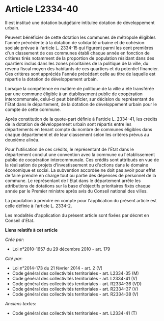 # Article L2334-40

Il est institué une dotation budgétaire intitulée dotation de développement urbain. 

Peuvent bénéficier de cette dotation les communes de métropole éligibles l'année précédente à la dotation de solidarité
urbaine et de cohésion sociale prévue à l'article L. 2334-15 qui figurent parmi les cent premières d'un classement de ces
communes établi chaque année en fonction de critères tirés notamment de la proportion de population résidant dans des
quartiers inclus dans les zones prioritaires de la politique de la ville, du revenu fiscal moyen des habitants de ces
quartiers et du potentiel financier. Ces critères sont appréciés l'année précédant celle au titre de laquelle est répartie la
dotation de développement urbain.

Lorsque la compétence en matière de politique de la ville a été transférée par une commune éligible à un établissement public
de coopération intercommunale, celui-ci peut bénéficier, sur décision du représentant de l'Etat dans le département, de la
dotation de développement urbain pour le compte de cette commune. 

Après constitution de la quote-part définie à l'article L. 2334-41, les crédits de la dotation de développement urbain sont
répartis entre les départements en tenant compte du nombre de communes éligibles dans chaque département et de leur
classement selon les critères prévus au deuxième alinéa. 

Pour l'utilisation de ces crédits, le représentant de l'Etat dans le département conclut une convention avec la commune ou
l'établissement public de coopération intercommunale. Ces crédits sont attribués en vue de la réalisation de projets
d'investissement ou d'actions dans le domaine économique et social. La subvention accordée ne doit pas avoir pour effet de
faire prendre en charge tout ou partie des dépenses de personnel de la commune. Le représentant de l'Etat dans le département
arrête les attributions de dotations sur la base d'objectifs prioritaires fixés chaque année par le Premier ministre après
avis du Conseil national des villes. 

La population à prendre en compte pour l'application du présent article est celle définie à l'article L. 2334-2. 

Les modalités d'application du présent article sont fixées par décret en Conseil d'Etat.

**Liens relatifs à cet article**

_Créé par_:

  - Loi n°2010-1657 du 29 décembre 2010 - art. 179

_Cité par_:

  - Loi n°2014-173 du 21 février 2014 - art. 2 (V)
  - Code général des collectivités territoriales - art. L2334-35 (M)
  - Code général des collectivités territoriales - art. L2334-41 (V)
  - Code général des collectivités territoriales - art. R2334-36 (VD)
  - Code général des collectivités territoriales - art. R2334-37 (V)
  - Code général des collectivités territoriales - art. R2334-38 (V)

_Anciens textes_:

  - Code général des collectivités territoriales - art. L2334-41 (T)
